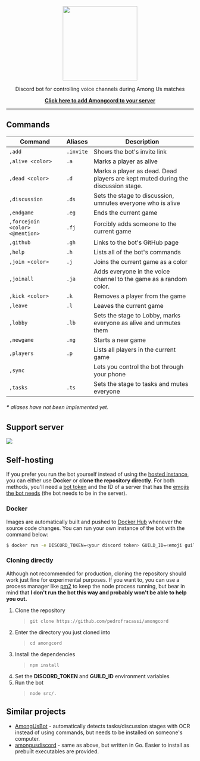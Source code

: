<div align="center">
  <img height="200" src="https://svgshare.com/i/PXE.svg">
  <p>Discord bot for controlling voice channels during Among Us matches</p>
  <a href="https://amongcord.pedrofracassi.me/add"><b>Click here to add Amongcord to your server</b></a>
</div>

---

## Commands

| Command | Aliases | Description |
|-|-|-|
| `,add` | `.invite` | Shows the bot's invite link |
| `,alive <color>` | `.a` | Marks a player as alive |
| `,dead <color>` | `.d` |  Marks a player as dead. Dead players are kept muted during the discussion stage. |
| `,discussion` | `.ds` | Sets the stage to discussion, umnutes everyone who is alive |
| `,endgame` | `.eg` | Ends the current game |
| `,forcejoin <color> <@mention>` | `.fj` | Forcibly adds someone to the current game |
| `,github` | `.gh` | Links to the bot's GitHub page |
| `,help` | `.h` | Lists all of the bot's commands |
| `,join <color>` | `.j` | Joins the current game as a color |
| `,joinall` | `.ja` | Adds everyone in the voice channel to the game as a random color. |
| `,kick <color>` | `.k` | Removes a player from the game |
| `,leave` | `.l` | Leaves the current game |
| `,lobby` | `.lb` | Sets the stage to Lobby, marks everyone as alive and unmutes them |
| `,newgame` | `.ng` | Starts a new game |
| `,players` | `.p` | Lists all players in the current game |
| `,sync` |  | Lets you control the bot through your phone |
| `,tasks` | `.ts` | Sets the stage to tasks and mutes everyone |

###### **\*** aliases have not been implemented yet.

## Support server

<div>
  <a href="https://discord.gg/ENcM67N">
    <img src="https://invidget.switchblade.xyz/ENcM67N"></img>
  </a>
</div>

## Self-hosting

If you prefer you run the bot yourself instead of using the [hosted instance](https://amongcord.pedrofracassi.me/add), you can either use **Docker** or **clone the repository directly**. For both methods, you'll need a  [bot token](https://github.com/reactiflux/discord-irc/wiki/Creating-a-discord-bot-&-getting-a-token) and the ID of a server that has the [emojis the bot needs](https://github.com/pedrofracassi/amongcord/tree/master/emojis) (the bot needs to be in the server).

### Docker

Images are automatically built and pushed to [Docker Hub](https://hub.docker.com/r/pedrofracassi/amongcord) whenever the source code changes. You can run your own instance of the bot with the command below:

```bash
$ docker run -e DISCORD_TOKEN=<your discord token> GUILD_ID=<emoji guild id> -d pedrofracassi/amongcord
```

### Cloning directly

Although not recommended for production, cloning the repository should work just fine for experimental purposes. If you want to, you can use a process manager like [pm2](https://pm2.keymetrics.io/) to keep the node process running, but bear in mind that **I don't run the bot this way and probably won't be able to help you out.**

1. Clone the repository
   > `git clone https://github.com/pedrofracassi/amongcord`
2. Enter the directory you just cloned into
   > `cd amongcord`
3. Install the dependencies
   > `npm install`
4. Set the **DISCORD_TOKEN** and **GUILD_ID** environment variables
5. Run the bot
   > `node src/.`

## Similar projects

- [AmongUsBot](https://github.com/alpharaoh/AmongUsBot) - automatically detects tasks/discussion stages with OCR instead of using commands, but needs to be installed on someone's computer.
- [amongusdiscord](https://github.com/denverquane/amongusdiscord) - same as above, but written in Go. Easier to install as prebuilt executables are provided.
